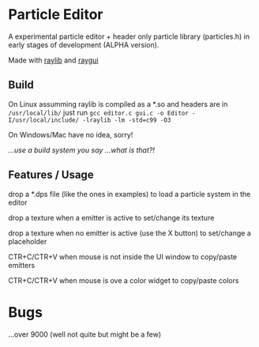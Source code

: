 # Particle Editor
A experimental particle editor + header only particle library (particles.h) in early stages of development (ALPHA version).

Made with [raylib](https://github.com/raysan5/raylib) and [raygui](https://github.com/raysan5/raygui)

## Build
On Linux assumming raylib is compiled as a *.so and headers are in `/usr/local/lib/` just run 
`gcc editor.c gui.c -o Editor -I/usr/local/include/ -lraylib -lm -std=c99 -O3`

On Windows/Mac have no idea, sorry!

*...use a build system you say ...what is that?!*

## Features / Usage
drop a *.dps file (like the ones in examples) to load a particle system in the editor

drop a texture when a emitter is active to set/change its texture

drop a texture when no emitter is active (use the X button) to set/change a placeholder

CTR+C/CTR+V when mouse is not inside the UI window to copy/paste emitters

CTR+C/CTR+V when mouse is ove a color widget to copy/paste colors


# Bugs
...over 9000 (well not quite but might be a few)
